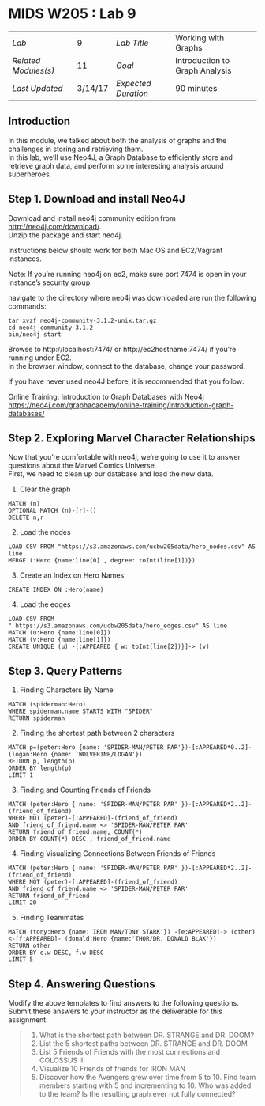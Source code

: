 # MIDS W205 : Lab 9      
|                      |        |                     |                                                  |
|----------------------|--------|---------------------|--------------------------------------------------|
| *Lab*                | 9      | *Lab Title*         | Working with Graphs   |
| *Related Modules(s)* | 11     | *Goal*              | Introduction to Graph Analysis |
| *Last Updated*       | 3/14/17 | *Expected Duration* | 90 minutes                                    |

## Introduction

In this module, we talked about both the analysis of graphs and the challenges in storing and retrieving them.  
In this lab, we’ll use Neo4J, a Graph Database to efficiently store and retrieve graph data, 
and perform some interesting analysis around superheroes.

## Step 1. Download and install Neo4J

Download and install neo4j community edition from http://neo4j.com/download/.  
Unzip the package and start neo4j.  

Instructions below should work for both Mac OS and EC2/Vagrant instances.  

Note: If you’re running neo4j on ec2, make sure port 7474 is open in your instance’s security group.

navigate to the directory where neo4j was downloaded are run the following commands:
```
tar xvzf neo4j-community-3.1.2-unix.tar.gz
cd neo4j-community-3.1.2
bin/neo4j start
```

Browse to http://localhost:7474/ or http://ec2hostname:7474/ if you’re running under EC2.  
In the browser window, connect to the database, change your password.

If you have never used neo4J before, it is recommended that you follow:

Online Training: Introduction to Graph Databases with Neo4j 
https://neo4j.com/graphacademy/online-training/introduction-graph-databases/

## Step 2. Exploring Marvel Character Relationships

Now that you’re comfortable with neo4j, we’re going to use it to answer questions about the Marvel Comics Universe.  
First, we need to clean up our database and load the new data. 

1. Clear the graph 

  ```
  MATCH (n)
  OPTIONAL MATCH (n)-[r]-()
  DELETE n,r
  ```

2. Load the nodes

  ```
  LOAD CSV FROM "https://s3.amazonaws.com/ucbw205data/hero_nodes.csv" AS line
  MERGE (:Hero {name:line[0] , degree: toInt(line[1])})
  ```

3. Create an Index on Hero Names

  ```
  CREATE INDEX ON :Hero(name)
  ```

4. Load the edges

  ```
  LOAD CSV FROM 
  " https://s3.amazonaws.com/ucbw205data/hero_edges.csv" AS line
  MATCH (u:Hero {name:line[0]})
  MATCH (v:Hero {name:line[1]})
  CREATE UNIQUE (u) -[:APPEARED { w: toInt(line[2])}]-> (v)
  ```

## Step 3. Query Patterns
1. Finding Characters By Name
  ```
  MATCH (spiderman:Hero)
  WHERE spiderman.name STARTS WITH "SPIDER"
  RETURN spiderman
  ```

2. Finding the shortest path between 2 characters
  ```
  MATCH p=(peter:Hero {name: 'SPIDER-MAN/PETER PAR'})-[:APPEARED*0..2]-(logan:Hero {name: 'WOLVERINE/LOGAN'})
  RETURN p, length(p)
  ORDER BY length(p)
  LIMIT 1
  ```

3. Finding and Counting Friends of Friends
  ```
  MATCH (peter:Hero { name: 'SPIDER-MAN/PETER PAR' })-[:APPEARED*2..2]-(friend_of_friend)
  WHERE NOT (peter)-[:APPEARED]-(friend_of_friend)
  AND friend_of_friend.name <> 'SPIDER-MAN/PETER PAR'
  RETURN friend_of_friend.name, COUNT(*)
  ORDER BY COUNT(*) DESC , friend_of_friend.name
  ```

4. Finding Visualizing Connections Between Friends of Friends
  ```
  MATCH (peter:Hero { name: 'SPIDER-MAN/PETER PAR' })-[:APPEARED*2..2]-(friend_of_friend)
  WHERE NOT (peter)-[:APPEARED]-(friend_of_friend)
  AND friend_of_friend.name <> 'SPIDER-MAN/PETER PAR'
  RETURN friend_of_friend
  LIMIT 20
  ```

5. Finding Teammates
  ```
  MATCH (tony:Hero {name:'IRON MAN/TONY STARK'}) -[e:APPEARED]-> (other) <-[f:APPEARED]- (donald:Hero {name:'THOR/DR. DONALD BLAK'})
  RETURN other
  ORDER BY e.w DESC, f.w DESC
  LIMIT 5
  ```

## Step 4. Answering Questions
Modify the above templates to find answers to the following questions.  Submit these answers to your instructor as the deliverable for this assignment.

>1.	What is the shortest path between DR. STRANGE and DR. DOOM?
>2.	List the 5 shortest paths between DR. STRANGE and DR. DOOM
>3.	List 5 Friends of Friends with the most connections and COLOSSUS II.
>4.	Visualize 10 Friends of friends for IRON MAN
>5.	Discover how the Avengers grew over time from 5 to 10.  Find team members starting with 5 and incrementing to 10.  Who was added to the team?  Is the resulting graph ever not fully connected?



